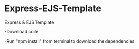 # Express-EJS-Template
Express &amp; EJS Template

-Download code

-Run "npm install" from terminal to download the dependencies
